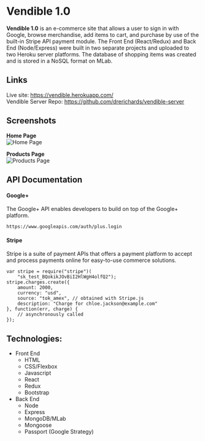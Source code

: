 <!DOCTYPE html>
<html>

<head>
  <meta charset="utf-8">
  <meta name="viewport" content="width=device-width, initial-scale=1.0">
  <link rel="stylesheet" href="https://stackedit.io/style.css" />
</head>

<body class="stackedit">
  <div class="stackedit__html"><h1 id="vendible-1.0">Vendible 1.0</h1>
<p><strong>Vendible 1.0</strong> is an e-commerce site that allows a user to sign in with Google, browse merchandise, add items to cart, and purchase by use of the built-in Stripe API payment module. The Front End (React/Redux) and Back End (Node/Express) were built in two separate projects and uploaded to two Heroku server platforms. The database of shopping items was created and is stored in a NoSQL format on MLab.</p>
<h2 id="links">Links</h2>
<p>Live site: <a href="https://vendible.herokuapp.com/">https://vendible.herokuapp.com/</a><br>
Vendible Server Repo:  <a href="https://github.com/drerichards/vendible-server">https://github.com/drerichards/vendible-server</a></p>
<h2 id="screenshots">Screenshots</h2>
<p><strong>Home Page</strong><br>
<img src="https://res.cloudinary.com/andrerichards/image/upload/v1515840931/portfolio/vend1.jpg" alt="Home Page"></p>
<p><strong>Products Page</strong><br>
<img src="https://res.cloudinary.com/andrerichards/image/upload/v1515840931/portfolio/vend2.jpg" alt="Products Page"></p>
<h2 id="api-documentation">API Documentation</h2>
<h4 id="google">Google+</h4>
<p>The Google+ API enables developers to build on top of the Google+ platform.</p>
<pre><code>https://www.googleapis.com/auth/plus.login
</code></pre>
<h4 id="stripe">Stripe</h4>
<p>Stripe is a suite of payment APIs that offers a payment platform to accept and process payments online for easy-to-use commerce solutions.</p>
<pre><code>var stripe = require("stripe")(
    "sk_test_BQokikJOvBiI2HlWgH4olfQ2");
stripe.charges.create({  
	amount: 2000,  
	currency: "usd",  
	source: "tok_amex", // obtained with Stripe.js  
	description: "Charge for chloe.jackson@example.com"
}, function(err, charge) {
	// asynchronously called
});
</code></pre>
<h2 id="technologies">Technologies:</h2>
<ul>
<li>Front End
<ul>
<li>HTML</li>
<li>CSS/Flexbox</li>
<li>Javascript</li>
<li>React</li>
<li>Redux</li>
<li>Bootstrap</li>
</ul>
</li>
<li>Back End
<ul>
<li>Node</li>
<li>Express</li>
<li>MongoDB/MLab</li>
<li>Mongoose</li>
<li>Passport (Google Strategy)</li>
</ul>
</li>
</ul>
</div>
</body>

</html>
